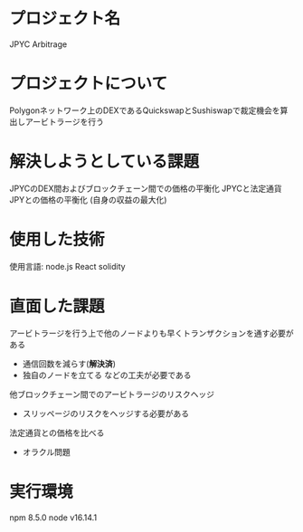 # プロジェクト名
JPYC Arbitrage

# プロジェクトについて
Polygonネットワーク上のDEXであるQuickswapとSushiswapで裁定機会を算出しアービトラージを行う

# 解決しようとしている課題
JPYCのDEX間およびブロックチェーン間での価格の平衡化
JPYCと法定通貨JPYとの価格の平衡化
(自身の収益の最大化)

# 使用した技術
使用言語: node.js React solidity

# 直面した課題
アービトラージを行う上で他のノードよりも早くトランザクションを通す必要がある
- 通信回数を減らす(<b>解決済</b>)
- 独自のノードを立てる
などの工夫が必要である

他ブロックチェーン間でのアービトラージのリスクヘッジ
- スリッページのリスクをヘッジする必要がある

法定通貨との価格を比べる
- オラクル問題

# 実行環境
npm 8.5.0
node v16.14.1

